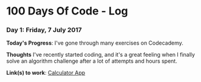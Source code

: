 # 100 Days Of Code - Log

### Day 1: Friday, 7 July 2017

**Today's Progress**: I've gone through many exercises on Codecademy.

**Thoughts** I've recently started coding, and it's a great feeling when I finally solve an algorithm challenge after a lot of attempts and hours spent.

**Link(s) to work**: [Calculator App](http://www.example.com)
